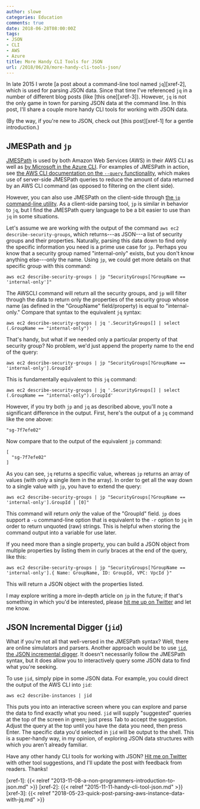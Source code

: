 ```yaml
---
author: slowe
categories: Education
comments: true
date: 2018-06-28T08:00:00Z
tags:
- JSON
- CLI
- AWS
- Azure
title: More Handy CLI Tools for JSON
url: /2018/06/28/more-handy-cli-tools-json/
---
```


In late 2015 I wrote [a post about a command-line tool named `jq`][xref-2], which is used for parsing JSON data. Since that time I've referenced `jq` in a number of different blog posts (like [this one][xref-3]). However, `jq` is not the only game in town for parsing JSON data at the command line. In this post, I'll share a couple more handy CLI tools for working with JSON data.<!--more-->

(By the way, if you're new to JSON, check out [this post][xref-1] for a gentle introduction.)

## JMESPath and `jp`

[JMESPath][link-2] is used by both Amazon Web Services (AWS) in their AWS CLI as well as [by Microsoft in the Azure CLI][link-1]. For examples of JMESPath in action, see [the AWS CLI documentation on the `--query` functionality][link-5], which makes use of server-side JMESPath queries to reduce the amount of data returned by an AWS CLI command (as opposed to filtering on the client side).

However, you can also use JMESPath on the client-side through [the `jp` command-line utility][link-4]. As a client-side parsing tool, `jp` is similar in behavior to `jq`, but I find the JMESPath query language to be a bit easier to use than `jq` in some situations.

Let's assume we are working with the output of the command `aws ec2 describe-security-groups`, which returns---as JSON---a list of security groups and their properties. Naturally, parsing this data down to find only the specific information you need is a prime use case for `jp`. Perhaps you know that a security group named "internal-only" exists, but you don't know anything else---only the name. Using `jp`, we could get more details on that specific group with this command:

    aws ec2 describe-security-groups | jp "SecurityGroups[?GroupName == 'internal-only']"

The AWSCLI command will return all the security groups, and `jp` will filter through the data to return only the properties of the security group whose name (as defined in the "GroupName" field/property) is equal to "internal-only." Compare that syntax to the equivalent `jq` syntax:

    aws ec2 describe-security-groups | jq '.SecurityGroups[] | select (.GroupName == "internal-only")'

That's handy, but what if we needed only a particular property of that security group? No problem, we'd just append the property name to the end of the query:

    aws ec2 describe-security-groups | jp "SecurityGroups[?GroupName == 'internal-only'].GroupId"

This is fundamentally equivalent to this `jq` command:

    aws ec2 describe-security-groups | jq '.SecurityGroups[] | select (.GroupName == "internal-only").GroupId'

However, if you try both `jp` and `jq` as described above, you'll note a significant difference in the output. First, here's the output of a `jq` command like the one above:

``` text
"sg-7f7efe02"
```

Now compare that to the output of the equivalent `jp` command:

``` text
[
  "sg-7f7efe02"
]
```

As you can see, `jq` returns a specific value, whereas `jp` returns an array of values (with only a single item in the array). In order to get all the way down to a single value with `jp`, you have to extend the query:

    aws ec2 describe-security-groups | jp "SecurityGroups[?GroupName == 'internal-only'].GroupId | [0]"

This command will return _only_ the value of the "GroupId" field. `jp` does support a `-u` command-line option that is equivalent to the `-r` option to `jq` in order to return unquoted (raw) strings. This is helpful when storing the command output into a variable for use later.

If you need more than a single property, you can build a JSON object from multiple properties by listing them in curly braces at the end of the query, like this:

    aws ec2 describe-security-groups | jp "SecurityGroups[?GroupName == 'internal-only'].{ Name: GroupName, ID: GroupId, VPC: VpcId }"

This will return a JSON object with the properties listed.

I may explore writing a more in-depth article on `jp` in the future; if that's something in which you'd be interested, please [hit me up on Twitter][link-3] and let me know.

## JSON Incremental Digger (`jid`)

What if you're not all that well-versed in the JMESPath syntax? Well, there are online simulators and parsers. Another approach would be to use [`jid`, the JSON incremental digger][link-6]. It doesn't necessarily follow the JMESPath syntax, but it does allow you to interactively query some JSON data to find what you're seeking.

To use `jid`, simply pipe in some JSON data. For example, you could direct the output of the AWS CLI into `jid`:

    aws ec2 describe-instances | jid

This puts you into an interactive screen where you can explore and parse the data to find exactly what you need. `jid` will supply "suggested" queries at the top of the screen in green; just press Tab to accept the suggestion. Adjust the query at the top until you have the data you need, then press Enter. The specific data you'd selected in `jid` will be output to the shell. This is a super-handy way, in my opinion, of exploring JSON data structures with which you aren't already familiar.

Have any other handy CLI tools for working with JSON? [Hit me on Twitter][link-3] with other tool suggestions, and I'll update the post with feedback from readers. Thanks!

[link-1]: https://docs.microsoft.com/en-us/cli/azure/query-azure-cli
[link-2]: http://jmespath.org/
[link-3]: https://twitter.com/scott_lowe
[link-4]: https://github.com/jmespath/jp
[link-5]: https://docs.aws.amazon.com/cli/latest/userguide/controlling-output.html
[link-6]: https://github.com/simeji/jid
[xref-1]: {{< relref "2013-11-08-a-non-programmers-introduction-to-json.md" >}}
[xref-2]: {{< relref "2015-11-11-handy-cli-tool-json.md" >}}
[xref-3]: {{< relref "2018-05-23-quick-post-parsing-aws-instance-data-with-jq.md" >}}
